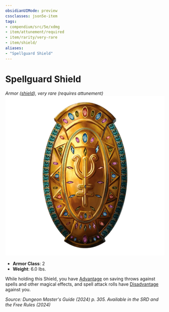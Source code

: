 ```yaml
---
obsidianUIMode: preview
cssclasses: json5e-item
tags:
- compendium/src/5e/xdmg
- item/attunement/required
- item/rarity/very-rare
- item/shield/
aliases: 
- "Spellguard Shield"
---
```

# Spellguard Shield
*Armor ([shield](/3-Mechanics/CLI/items/shield-xphb.md)), very rare (requires attunement)*  
![](/3-Mechanics/CLI/items/img/spellguard-shield.webp#right)

- **Armor Class**: 2
- **Weight**: 6.0 lbs.

While holding this Shield, you have [Advantage](/3-Mechanics/CLI/variant-rules/advantage-xphb.md) on saving throws against spells and other magical effects, and spell attack rolls have [Disadvantage](/3-Mechanics/CLI/variant-rules/disadvantage-xphb.md) against you.

*Source: Dungeon Master's Guide (2024) p. 305. Available in the <span title='Systems Reference Document (5.2)'>SRD</span> and the Free Rules (2024)*
